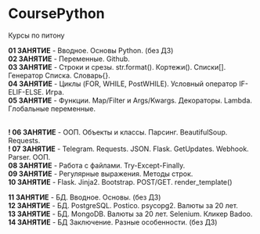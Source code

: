 # CoursePython
Курсы по питону

<b>01 ЗАНЯТИЕ</b> - Вводное. Основы Python. (без ДЗ) <br>
<b>02 ЗАНЯТИЕ</b> - Переменные. Github. <br>
<b>03 ЗАНЯТИЕ</b> - Строки и срезы. str.format(). Кортежи(). Списки[]. Генератор Списка. Словарь{}.<br>
<b>04 ЗАНЯТИЕ</b> - Циклы (FOR, WHILE, PostWHILE). Условный оператор IF-ELIF-ELSE. Игра. <br>
<b>05 ЗАНЯТИЕ</b> - Функции. Map/Filter и Args/Kwargs. Декораторы. Lambda. Глобальные переменные. <br> <br>

<b> ! 06 ЗАНЯТИЕ</b> - ООП. Объекты и классы. Парсинг. BeautifulSoup. Requests. <br>
<b> ! 07 ЗАНЯТИЕ</b> - Telegram. Requests. JSON. Flask. GetUpdates. Webhook. Parser. ООП. <br>
<b>08 ЗАНЯТИЕ</b> - Работа с файлами. Try-Except-Finally. <br>
<b>09 ЗАНЯТИЕ</b> - Регулярные выражения. Методы строк. <br>
<b>10 ЗАНЯТИЕ</b> - Flask. Jinja2. Bootstrap. POST/GET. render_template() <br>

<b>11 ЗАНЯТИЕ</b> - БД. Вводное. Основы. (без ДЗ) <br>
<b>12 ЗАНЯТИЕ</b> - БД. PostgreSQL. Postico. psycopg2. Валюты за 20 лет. <br>
<b>13 ЗАНЯТИЕ</b> - БД. MongoDB. Валюты за 20 лет. Selenium. Кликер Badoo. <br>
<b>14 ЗАНЯТИЕ</b> - БД  Заключение. Разные особенности. (без ДЗ) <br>

